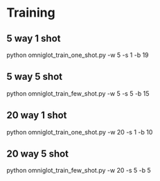 # Training
## 5 way 1 shot
python omniglot_train_one_shot.py -w 5 -s 1 -b 19 

## 5 way 5 shot
python omniglot_train_few_shot.py -w 5 -s 5 -b 15 

## 20 way 1 shot
python omniglot_train_one_shot.py -w 20 -s 1 -b 10

## 20 way 5 shot
python omniglot_train_few_shot.py -w 20 -s 5 -b 5
